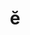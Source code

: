 ---
title: "ĕ"
layout: revealjs-phonics
script:
- "/ĕ/"
examples:
- net
- bet
- bed
- men
- bread
- head
- meadow
---
